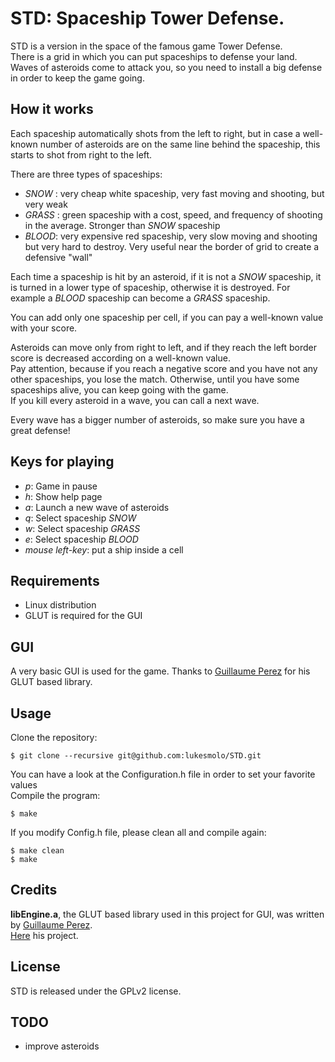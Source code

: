 # STD: Spaceship Tower Defense.

STD is a version in the space of the famous game Tower Defense.<br>
There is a grid in which you can put spaceships to defense your land. Waves of
asteroids come to attack you, so you need to install a big defense in order to
keep the game going.

## How it works
Each spaceship automatically shots from the left to right, but in case a
well-known number of asteroids are on the same line behind the spaceship, this
starts to shot from right to the left.

There are three types of spaceships:
* _SNOW_ : very cheap white spaceship, very fast moving and shooting, but very weak
* _GRASS_ : green spaceship with a cost, speed, and frequency of shooting in the average. Stronger than _SNOW_ spaceship
* _BLOOD_: very expensive red spaceship, very slow moving and shooting but very hard to destroy. Very useful near the border of grid to create a defensive "wall"

Each time a spaceship is hit by an asteroid, if it is not a _SNOW_ spaceship,
it is turned in a lower type of spaceship, otherwise it is destroyed. For example a _BLOOD_ spaceship can become a _GRASS_ spaceship.

You can add only one spaceship per cell, if you can pay a well-known value with
your score.

Asteroids can move only from right to left, and if they reach the left border
score is decreased according on a well-known value.<br>
Pay attention, because if you
reach a negative score and you have not any other spaceships, you lose the
match. Otherwise, until you have some spaceships alive, you can keep going with
the game.<br>
If you kill every asteroid in a wave, you can call a next wave.

Every wave has a bigger number of asteroids, so make sure you have a great
defense!


## Keys for playing
* _p_: Game in pause
* _h_: Show help page
* _a_: Launch a new wave of asteroids
* _q_: Select spaceship _SNOW_
* _w_: Select spaceship _GRASS_
* _e_: Select spaceship _BLOOD_
* _mouse left-key_: put a ship inside a cell

## Requirements
* Linux distribution
* GLUT is required for the GUI

## GUI
A very basic GUI is used for the game. Thanks to [Guillaume
Perez](http://www.i3s.unice.fr/~gperez/) for his GLUT based library.


## Usage
Clone the repository:
```
$ git clone --recursive git@github.com:lukesmolo/STD.git
```
You can have a look at the Configuration.h file in order to set your favorite values<br>
Compile the program:
```
$ make
```
If you modify Config.h file, please clean all and compile again:
```
$ make clean
$ make
```

## Credits
__libEngine.a__, the GLUT based library used in this project for GUI, was written
by [Guillaume Perez](http://www.i3s.unice.fr/~gperez/).
<br>
[Here](https://github.com/memo-p/libGraph) his project.

## License
STD is released under the GPLv2 license.



## TODO
* improve asteroids











